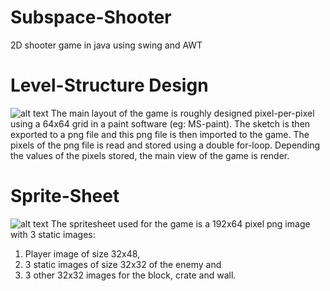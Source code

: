 # Subspace-Shooter
2D shooter game in java using swing and AWT

# Level-Structure Design
![alt text](https://github.com/[anuragsubedi]/[Subspace-Shooter]/blob/main/res/wizard_level.png?raw=true)
The main layout of the game is roughly designed pixel-per-pixel using a 64x64 grid in a paint software (eg: MS-paint). The sketch is then exported to a png file and this png file is then imported to the game. 
The pixels of the png file is read and stored using a double for-loop. Depending the values of the pixels stored, the main view of the game is render. 


# Sprite-Sheet
![alt text](https://github.com/[anuragsubedi]/[Subspace-Shooter]/blob/main/res/sprite_sheet.png?raw=true)
The spritesheet used for the game is a 192x64 pixel png image with 3 static images:
1. Player image of size 32x48, 
2. 3 static images of size 32x32 of the enemy and 
3. 3 other 32x32 images for the block, crate and wall.


